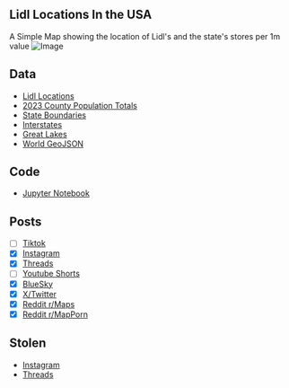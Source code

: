 ## Lidl Locations In the USA
A Simple Map showing the location of Lidl's and the state's stores per 1m value
![Image](https://drive.google.com/uc?export=view&id=10p-3jJCgLAQwADfGrhvwaShq5qLb7b3Z)

## Data
* [Lidl Locations](https://www.lidl.com/stores)
* [2023 County Population Totals](https://www2.census.gov/programs-surveys/popest/datasets/2020-2023/counties/totals/)
* [State Boundaries](https://www.census.gov/geographies/mapping-files/time-series/geo/carto-boundary-file.html)
* [Interstates](https://hub.arcgis.com/datasets/esri::usa-freeway-system/explore?layer=1&location=32.605778%2C67.064367%2C4.11)
* [Great Lakes](https://usicecenter.gov/Products/GreatLakesData)
* [World GeoJSON](https://public.opendatasoft.com/explore/dataset/world-administrative-boundaries/export/?flg=en-us)

## Code
* [Jupyter Notebook](FormatData.ipynb)

## Posts
- [ ] [Tiktok]()
- [x] [Instagram](https://www.instagram.com/p/DEAfqkQRwGI/)
- [x] [Threads](https://www.threads.net/@vinemapper/post/DEAfrpaxOI7)
- [ ] [Youtube Shorts]()
- [x] [BlueSky](https://bsky.app/profile/vinemapper.bsky.social/post/3le5eai5cyk2y)
- [x] [X/Twitter](https://x.com/VineMapper/status/1871953029609791780)
- [x] [Reddit r/Maps](https://www.reddit.com/r/Maps/comments/1hm3hum/lidl_locations_in_the_us_2024/)
- [x] [Reddit r/MapPorn](https://www.reddit.com/r/MapPorn/comments/1hm3iav/lidl_locations_in_the_us_2024/)

## Stolen
- [Instagram](https://www.instagram.com/p/DEB_d1aO3YG/)
- [Threads](https://www.threads.net/@dataposts/post/DEB_e8XuTAF)
